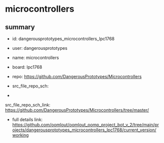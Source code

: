 # microcontrollers
 
## summary 
* id: dangerousprototypes_microcontrollers_lpc1768
* user: dangerousprototypes
* name: microcontrollers
* board: lpc1768
* repo: https://github.com/DangerousPrototypes/Microcontrollers



* src_file_repo_sch: 
*
 src_file_repo_sch_link: https://github.com/DangerousPrototypes/Microcontrollers/tree/master/
* full details link: https://github.com/oomlout/oomlout_oomp_project_bot_v_2/tree/main/projects/dangerousprototypes_microcontrollers_lpc1768/current_version/working  






